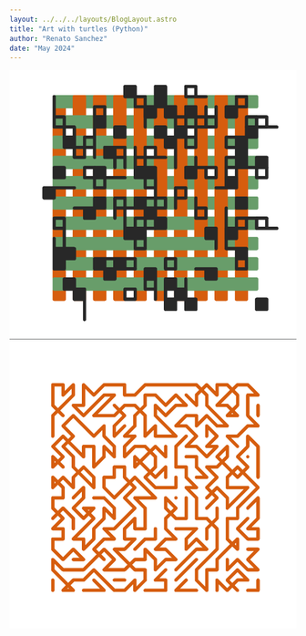 ```yaml
---
layout: ../../../layouts/BlogLayout.astro
title: "Art with turtles (Python)"
author: "Renato Sanchez"
date: "May 2024"
---
```


![pattern1](./img1.png)
![pattern1](./img2.png)
